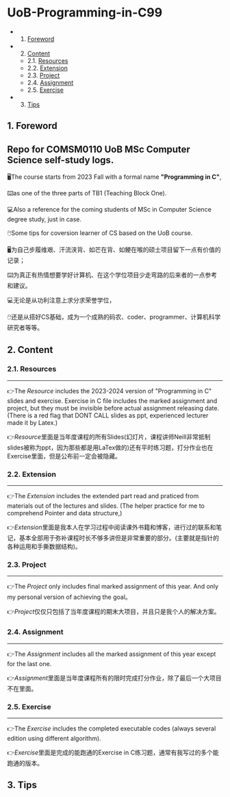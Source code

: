 # UoB-Programming-in-C99

<!-- vscode-markdown-toc -->
* 1. [Foreword](#Foreword)
* 2. [Content](#Content)
	* 2.1. [Resources](#Resources)
	* 2.2. [Extension](#Extension)
	* 2.3. [Project](#Project)
	* 2.4. [Assignment](#Assignment)
	* 2.5. [Exercise](#Exercise)
* 3. [Tips](#Tips)

<!-- vscode-markdown-toc-config
	numbering=false
	autoSave=true
	/vscode-markdown-toc-config -->
<!-- /vscode-markdown-toc -->


##  1. <a name='Foreword'></a>Foreword

Repo for **COMSM0110** UoB MSc **Computer** **Science** self-study logs. 
---

:desktop_computer:The course starts from 2023 Fall with a formal name **"Programming in C"**, 

:keyboard:as one of the three parts of TB1 (Teaching Block One).

:computer:Also a reference for the coming students of MSc in Computer Science degree study, just in case.

:computer_mouse:Some tips for coversion learner of CS based on the UoB course.

:desktop_computer:为自己步履维艰、汗流浃背、如芒在背、如鲠在喉的硕士项目留下一点有价值的记录；

:keyboard:为真正有热情想要学好计算机、在这个学位项目少走弯路的后来者的一点参考和建议。

:computer:无论是从功利注意上求分求荣誉学位，

:computer_mouse:还是从搭好CS基础，成为一个成熟的码农、coder、programmer、计算机科学研究者等等。

##  2. <a name='Content'></a>Content

###  2.1. <a name='Resources'></a>Resources 
---
:point_right:The *Resource* includes the 2023-2024 version of "Programming in C" slides and exercise. Exercise in C file includes the marked assignment and project, but they must be invisible before actual assignment releasing date. (There is a red flag that DONT CALL slides as ppt, experienced lecturer made it by Latex.)

:point_right:*Resource*里面是当年度课程的所有Slides(幻灯片，课程讲师Neill非常抵制slides被称为ppt，因为那些都是用LaTex做的)还有平时练习题，打分作业也在Exercise里面，但是公布前一定会被隐藏。

###  2.2. <a name='Extension'></a>Extension
---
:point_right:The *Extension* includes the extended part read and praticed from materials out of the lectures and slides. (The helper practice for me to comprehend Pointer and data structure,)

:point_right:*Extension*里面是我本人在学习过程中阅读课外书籍和博客，进行过的联系和笔记，基本全部用于弥补课程时长不够多讲但是非常重要的部分。(主要就是指针的各种运用和手撕数据结构)。

###  2.3. <a name='Project'></a>Project
---
:point_right:The *Project* only includes final marked assignment of this year. And only my personal version of achieving the goal。

:point_right:*Project*仅仅只包括了当年度课程的期末大项目，并且只是我个人的解决方案。

###  2.4. <a name='Assignment'></a>Assignment
---
:point_right:The *Assignment* includes all the marked assignment of this year except for the last one.

:point_right:*Assignment*里面是当年度课程所有的限时完成打分作业，除了最后一个大项目不在里面。

###  2.5. <a name='Exercise'></a>Exercise
---
:point_right:The *Exercise* includes the completed executable codes (always several edition using different algorithm).

:point_right:*Exercise*里面是完成的能跑通的Exercise in C练习题，通常有我写过的多个能跑通的版本。

##  3. <a name='Tips'></a>Tips











